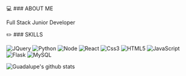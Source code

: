 :computer: ### ABOUT ME

 Full Stack Junior Developer

:pencil2: ### SKILLS

![JQuery](https://img.shields.io/badge/-Jquery-black?style=flat-square&logo=jquery) ![Python](https://img.shields.io/badge/-Python-black?style=flat-square&logo=Python&logoColor=white) ![Node](https://img.shields.io/badge/-Node.js-black?style=flat-square&logo=Node.js&logoColor=white) ![React](https://img.shields.io/badge/-React-black?style=flat-square&logo=React&logoColor=white)  ![Css3](https://img.shields.io/badge/-CSS3-black?style=flat-square&logo=Css3&logoColor=white) ![HTML5](https://img.shields.io/badge/-HTML5-black?style=flat-square&logo=HTML5&logoColor=white) ![JavaScript](https://img.shields.io/badge/-JavaScript-black?style=flat-square&logo=JavaScript&logoColor=white) ![Flask](https://img.shields.io/badge/-Flask-black?style=flat-square&logo=Flask&logoColor=withe) ![MySQL](https://img.shields.io/badge/-MySQL-black?style=flat-square&logo=MySQL&logoColor=white)

![Guadalupe's github stats](https://github-readme-stats.vercel.app/api?username=ashbrith&show_icons=true&theme=cobalt&hide=contribs,prs)
